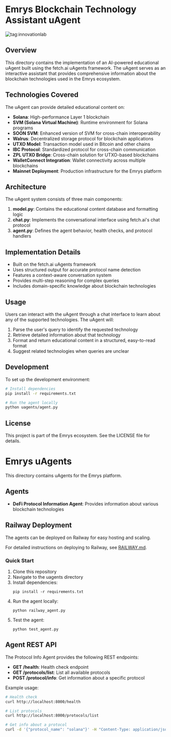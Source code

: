 # Emrys Blockchain Technology Assistant uAgent

![tag:innovationlab](https://img.shields.io/badge/innovationlab-3D8BD3)

## Overview

This directory contains the implementation of an AI-powered educational uAgent built using the fetch.ai uAgents framework. The uAgent serves as an interactive assistant that provides comprehensive information about the blockchain technologies used in the Emrys ecosystem.

## Technologies Covered

The uAgent can provide detailed educational content on:

- **Solana**: High-performance Layer 1 blockchain
- **SVM (Solana Virtual Machine)**: Runtime environment for Solana programs
- **SOON SVM**: Enhanced version of SVM for cross-chain interoperability
- **Walrus**: Decentralized storage protocol for blockchain applications
- **UTXO Model**: Transaction model used in Bitcoin and other chains
- **IBC Protocol**: Standardized protocol for cross-chain communication
- **ZPL UTXO Bridge**: Cross-chain solution for UTXO-based blockchains
- **WalletConnect Integration**: Wallet connectivity across multiple blockchains
- **Mainnet Deployment**: Production infrastructure for the Emrys platform

## Architecture

The uAgent system consists of three main components:

1. **model.py**: Contains the educational content database and formatting logic
2. **chat.py**: Implements the conversational interface using fetch.ai's chat protocol
3. **agent.py**: Defines the agent behavior, health checks, and protocol handlers

## Implementation Details

- Built on the fetch.ai uAgents framework
- Uses structured output for accurate protocol name detection
- Features a context-aware conversation system
- Provides multi-step reasoning for complex queries
- Includes domain-specific knowledge about blockchain technologies

## Usage

Users can interact with the uAgent through a chat interface to learn about any of the supported technologies. The uAgent will:

1. Parse the user's query to identify the requested technology
2. Retrieve detailed information about that technology
3. Format and return educational content in a structured, easy-to-read format
4. Suggest related technologies when queries are unclear

## Development

To set up the development environment:

```bash
# Install dependencies
pip install -r requirements.txt

# Run the agent locally
python uagents/agent.py
```

## License

This project is part of the Emrys ecosystem. See the LICENSE file for details.

# Emrys uAgents

This directory contains uAgents for the Emrys platform.

## Agents

- **DeFi Protocol Information Agent**: Provides information about various blockchain technologies

## Railway Deployment

The agents can be deployed on Railway for easy hosting and scaling. 

For detailed instructions on deploying to Railway, see [RAILWAY.md](RAILWAY.md).

### Quick Start

1. Clone this repository
2. Navigate to the uagents directory
3. Install dependencies:
   ```
   pip install -r requirements.txt
   ```
4. Run the agent locally:
   ```
   python railway_agent.py
   ```
5. Test the agent:
   ```
   python test_agent.py
   ```

## Agent REST API

The Protocol Info Agent provides the following REST endpoints:

- **GET /health**: Health check endpoint
- **GET /protocols/list**: List all available protocols
- **POST /protocol/info**: Get information about a specific protocol

Example usage:
```bash
# Health check
curl http://localhost:8000/health

# List protocols
curl http://localhost:8000/protocols/list

# Get info about a protocol
curl -d '{"protocol_name": "solana"}' -H "Content-Type: application/json" -X POST http://localhost:8000/protocol/info
``` 